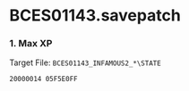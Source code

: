 # BCES01143.savepatch

### 1. Max XP

Target File: `BCES01143_INFAMOUS2_*\STATE`

```
20000014 05F5E0FF
```

